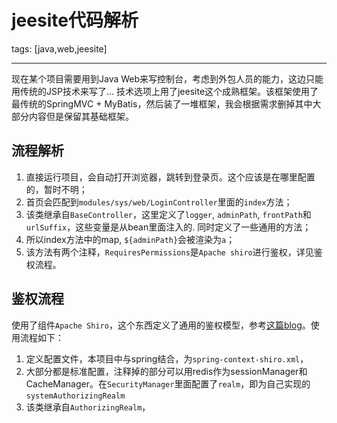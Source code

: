 ﻿# jeesite代码解析

tags: [java,web,jeesite]

---

现在某个项目需要用到Java Web来写控制台，考虑到外包人员的能力，这边只能用传统的JSP技术来写了… 技术选项上用了jeesite这个成熟框架。该框架使用了最传统的SpringMVC + MyBatis，然后装了一堆框架，我会根据需求删掉其中大部分内容但是保留其基础框架。

## 流程解析
1. 直接运行项目，会自动打开浏览器，跳转到登录页。这个应该是在哪里配置的，暂时不明；
2. 首页会匹配到`modules/sys/web/LoginController`里面的`index`方法；
3. 该类继承自`BaseController`，这里定义了`logger`, `adminPath`, `frontPath`和`urlSuffix`，这些变量是从bean里面注入的. 同时定义了一些通用的方法；
4. 所以index方法中的map, `${adminPath}`会被渲染为`a`；
5. 该方法有两个注释，`RequiresPermissions`是`Apache shiro`进行鉴权，详见鉴权流程。

## 鉴权流程
使用了组件`Apache Shiro`，这个东西定义了通用的鉴权模型，参考[这篇blog](http://howiefh.github.io/2015/05/12/shiro-note/)。使用流程如下：
1. 定义配置文件，本项目中与spring结合，为`spring-context-shiro.xml`，
2. 大部分都是标准配置，注释掉的部分可以用redis作为sessionManager和CacheManager。在`SecurityManager`里面配置了`realm`，即为自己实现的`systemAuthorizingRealm`
3. 该类继承自`AuthorizingRealm`，